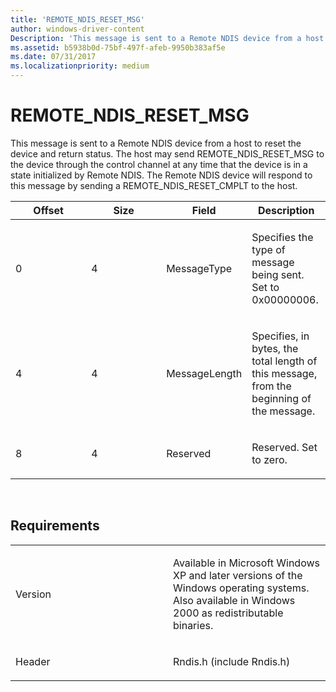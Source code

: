 ```yaml
---
title: 'REMOTE_NDIS_RESET_MSG'
author: windows-driver-content
Description: 'This message is sent to a Remote NDIS device from a host to reset the device and return status.'
ms.assetid: b5938b0d-75bf-497f-afeb-9950b383af5e
ms.date: 07/31/2017
ms.localizationpriority: medium
---
```


# REMOTE\_NDIS\_RESET\_MSG


This message is sent to a Remote NDIS device from a host to reset the device and return status. The host may send REMOTE\_NDIS\_RESET\_MSG to the device through the control channel at any time that the device is in a state initialized by Remote NDIS. The Remote NDIS device will respond to this message by sending a REMOTE\_NDIS\_RESET\_CMPLT to the host.

<table>
<colgroup>
<col width="25%" />
<col width="25%" />
<col width="25%" />
<col width="25%" />
</colgroup>
<thead>
<tr class="header">
<th>Offset</th>
<th>Size</th>
<th>Field</th>
<th>Description</th>
</tr>
</thead>
<tbody>
<tr class="odd">
<td><p>0</p></td>
<td><p>4</p></td>
<td><p>MessageType</p></td>
<td><p>Specifies the type of message being sent. Set to 0x00000006.</p></td>
</tr>
<tr class="even">
<td><p>4</p></td>
<td><p>4</p></td>
<td><p>MessageLength</p></td>
<td><p>Specifies, in bytes, the total length of this message, from the beginning of the message.</p></td>
</tr>
<tr class="odd">
<td><p>8</p></td>
<td><p>4</p></td>
<td><p>Reserved</p></td>
<td><p>Reserved. Set to zero.</p></td>
</tr>
</tbody>
</table>

 

Requirements
------------

<table>
<colgroup>
<col width="50%" />
<col width="50%" />
</colgroup>
<tbody>
<tr class="odd">
<td><p>Version</p></td>
<td><p>Available in Microsoft Windows XP and later versions of the Windows operating systems. Also available in Windows 2000 as redistributable binaries.</p></td>
</tr>
<tr class="even">
<td><p>Header</p></td>
<td>Rndis.h (include Rndis.h)</td>
</tr>
</tbody>
</table>

 

 




